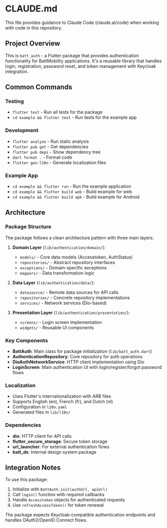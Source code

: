 # CLAUDE.md

This file provides guidance to Claude Code (claude.ai/code) when working with code in this repository.

## Project Overview

This is `batt_auth` - a Flutter package that provides authentication functionality for BattMobility applications. It's a reusable library that handles login, registration, password reset, and token management with Keycloak integration.

## Common Commands

### Testing
- `flutter test` - Run all tests for the package
- `cd example && flutter test` - Run tests for the example app

### Development
- `flutter analyze` - Run static analysis
- `flutter pub get` - Get dependencies
- `flutter pub deps` - Show dependency tree
- `dart format .` - Format code
- `flutter gen-l10n` - Generate localization files

### Example App
- `cd example && flutter run` - Run the example application
- `cd example && flutter build web` - Build example for web
- `cd example && flutter build apk` - Build example for Android

## Architecture

### Package Structure
The package follows a clean architecture pattern with three main layers:

1. **Domain Layer** (`lib/authentication/domain/`):
   - `models/` - Core data models (Accesstoken, AuthStatus)
   - `repositories/` - Abstract repository interfaces
   - `exceptions/` - Domain-specific exceptions
   - `mappers/` - Data transformation logic

2. **Data Layer** (`lib/authentication/data/`):
   - `datasource/` - Remote data sources for API calls
   - `repositories/` - Concrete repository implementations
   - `services/` - Network services (Dio-based)

3. **Presentation Layer** (`lib/authentication/presentation/`):
   - `screens/` - Login screen implementation
   - `widgets/` - Reusable UI components

### Key Components

- **BattAuth**: Main class for package initialization (`lib/batt_auth.dart`)
- **AuthenticationRepository**: Core repository for auth operations
- **DioAuthNetworkService**: HTTP client implementation using Dio
- **LoginScreen**: Main authentication UI with login/register/forgot password flows

### Localization
- Uses Flutter's internationalization with ARB files
- Supports English (en), French (fr), and Dutch (nl)
- Configuration in `l10n.yaml`
- Generated files in `lib/l10n/`

### Dependencies
- **dio**: HTTP client for API calls
- **flutter_secure_storage**: Secure token storage
- **url_launcher**: For external authentication flows
- **batt_ds**: Internal design system package

## Integration Notes

To use this package:
1. Initialize with `BattAuth.init(authUrl, apiUrl)`
2. Call `login()` function with required callbacks
3. Handle `Accesstoken` objects for authenticated requests
4. Use `refreshAccessToken()` for token renewal

The package expects Keycloak-compatible authentication endpoints and handles OAuth2/OpenID Connect flows.